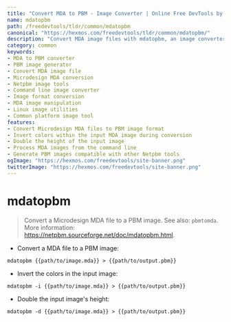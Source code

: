 ```yaml
---
title: "Convert MDA to PBM - Image Converter | Online Free DevTools by Hexmos"
name: mdatopbm
path: /freedevtools/tldr/common/mdatopbm
canonical: "https://hexmos.com/freedevtools/tldr/common/mdatopbm/"
description: "Convert MDA image files with mdatopbm, an image converter. Easily convert and manipulate image formats. Free online tool, no registration required."
category: common
keywords:
- MDA to PBM converter
- PBM image generator
- Convert MDA image file
- Microdesign MDA conversion
- Netpbm image tools
- Command line image converter
- Image format conversion
- MDA image manipulation
- Linux image utilities
- Common platform image tool
features:
- Convert Microdesign MDA files to PBM image format
- Invert colors within the input MDA image during conversion
- Double the height of the input image
- Process MDA images from the command line
- Generate PBM images compatible with other Netpbm tools
ogImage: "https://hexmos.com/freedevtools/site-banner.png"
twitterImage: "https://hexmos.com/freedevtools/site-banner.png"
---
```


# mdatopbm

> Convert a Microdesign MDA file to a PBM image.
> See also: `pbmtomda`.
> More information: <https://netpbm.sourceforge.net/doc/mdatopbm.html>.

- Convert a MDA file to a PBM image:

`mdatopbm {{path/to/image.mda}} > {{path/to/output.pbm}}`

- Invert the colors in the input image:

`mdatopbm -i {{path/to/image.mda}} > {{path/to/output.pbm}}`

- Double the input image's height:

`mdatopbm -d {{path/to/image.mda}} > {{path/to/output.pbm}}`
